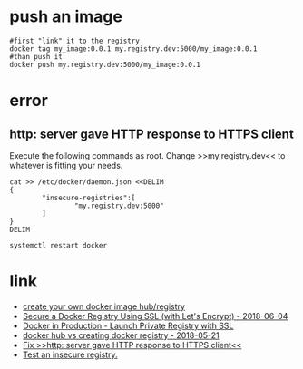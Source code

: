 # push an image

```
#first "link" it to the registry
docker tag my_image:0.0.1 my.registry.dev:5000/my_image:0.0.1
#than push it
docker push my.registry.dev:5000/my_image:0.0.1
```

# error

## http: server gave HTTP response to HTTPS client

Execute the following commands as root.
Change >>my.registry.dev<< to whatever is fitting your needs.

```
cat >> /etc/docker/daemon.json <<DELIM
{
        "insecure-registries":[
                "my.registry.dev:5000"
        ]
}
DELIM

systemctl restart docker
```

# link

* [create your own docker image hub/registry](https://docs.docker.com/registry/#basic-commands)
* [Secure a Docker Registry Using SSL (with Let's Encrypt) - 2018-06-04](https://dzone.com/articles/secure-a-docker-registry-using-ssl)
* [Docker in Production - Launch Private Registry with SSL](https://www.katacoda.com/courses/docker-production/launch-private-registry)
* [docker hub vs creating docker registry - 2018-05-21](https://code-maze.com/docker-hub-vs-creating-docker-registry/)
* [Fix >>http: server gave HTTP response to HTTPS client<<](https://stackoverflow.com/questions/38695515/can-not-pull-push-images-after-update-docker-to-1-12#38716311)
* [Test an insecure registry.](https://docs.docker.com/registry/insecure/)
